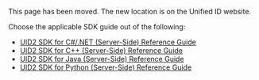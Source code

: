 This page has been moved. The new location is on the Unified ID website.

Choose the applicable SDK guide out of the following:

- [UID2 SDK for C#/.NET (Server-Side) Reference Guide](https://unifiedid.com/docs/sdks/uid2-sdk-ref-csharp-dotnet)
- [UID2 SDK for C++ (Server-Side) Reference Guide](https://unifiedid.com/docs/sdks/uid2-sdk-ref-cplusplus)
- [UID2 SDK for Java (Server-Side) Reference Guide](https://unifiedid.com/docs/sdks/uid2-sdk-ref-java)
- [UID2 SDK for Python (Server-Side) Reference Guide](https://unifiedid.com/docs/sdks/uid2-sdk-ref-python)
